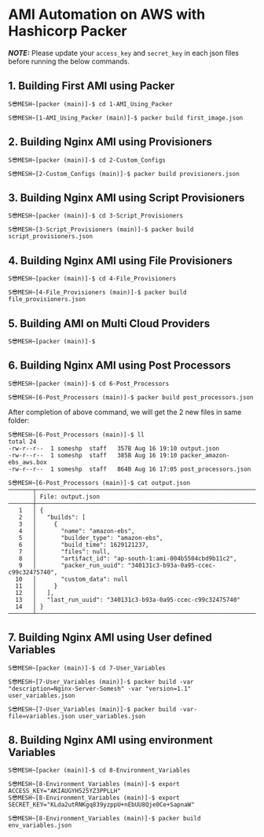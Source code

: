 # AMI Automation on AWS with Hashicorp Packer 

**_NOTE:_** Please update your `access_key` and `secret_key` in each json files before running the below commands.

## 1. Building First AMI using Packer

```
S😎MESH~[packer (main)]-$ cd 1-AMI_Using_Packer

S😎MESH~[1-AMI_Using_Packer (main)]-$ packer build first_image.json
```

## 2. Building Nginx AMI using Provisioners

```
S😎MESH~[packer (main)]-$ cd 2-Custom_Configs

S😎MESH~[2-Custom_Configs (main)]-$ packer build provisioners.json
```

## 3. Building Nginx AMI using Script Provisioners

```
S😎MESH~[packer (main)]-$ cd 3-Script_Provisioners

S😎MESH~[3-Script_Provisioners (main)]-$ packer build script_provisioners.json
```

## 4. Building Nginx AMI using File Provisioners

```
S😎MESH~[packer (main)]-$ cd 4-File_Provisioners

S😎MESH~[4-File_Provisioners (main)]-$ packer build file_provisioners.json
```

## 5. Building AMI on Multi Cloud Providers

```
S😎MESH~[packer (main)]-$ 

```

## 6. Building Nginx AMI using Post Processors

```
S😎MESH~[packer (main)]-$ cd 6-Post_Processors

S😎MESH~[6-Post_Processors (main)]-$ packer build post_processors.json
```

After completion of above command, we will get the 2 new files in same folder:
```
S😎MESH~[6-Post_Processors (main)]-$ ll
total 24
-rw-r--r--  1 someshp  staff   357B Aug 16 19:10 output.json
-rw-r--r--  1 someshp  staff   385B Aug 16 19:10 packer_amazon-ebs_aws.box
-rw-r--r--  1 someshp  staff   864B Aug 16 17:05 post_processors.json
```

```
S😎MESH~[6-Post_Processors (main)]-$ cat output.json
───────┬──────────────────────────────────────────────────────────────────────────────────────────────────────────
       │ File: output.json
───────┼──────────────────────────────────────────────────────────────────────────────────────────────────────────
   1   │ {
   2   │   "builds": [
   3   │     {
   4   │       "name": "amazon-ebs",
   5   │       "builder_type": "amazon-ebs",
   6   │       "build_time": 1629121237,
   7   │       "files": null,
   8   │       "artifact_id": "ap-south-1:ami-004b5504cbd9b11c2",
   9   │       "packer_run_uuid": "340131c3-b93a-0a95-ccec-c99c32475740",
  10   │       "custom_data": null
  11   │     }
  12   │   ],
  13   │   "last_run_uuid": "340131c3-b93a-0a95-ccec-c99c32475740"
  14   │ }
───────┴──────────────────────────────────────────────────────────────────────────────────────────────────────────
```

## 7. Building Nginx AMI using User defined Variables

```
S😎MESH~[packer (main)]-$ cd 7-User_Variables

S😎MESH~[7-User_Variables (main)]-$ packer build -var "description=Nginx-Server-Somesh" -var "version=1.1" user_variables.json

S😎MESH~[7-User_Variables (main)]-$ packer build -var-file=variables.json user_variables.json

```

## 8. Building Nginx AMI using environment Variables

```
S😎MESH~[packer (main)]-$ cd 8-Environment_Variables

S😎MESH~[8-Environment_Variables (main)]-$ export ACCESS_KEY="AKIAUGYH525YZ3PPLLH"
S😎MESH~[8-Environment_Variables (main)]-$ export SECRET_KEY="KLda2utRNKgq839yzppU+nEbUU8Qje0Ce+SapnaW"

S😎MESH~[8-Environment_Variables (main)]-$ packer build env_variables.json

```